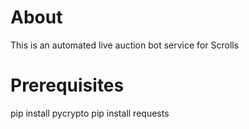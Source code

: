 About
=====

This is an automated live auction bot service for Scrolls


Prerequisites
===============

  pip install pycrypto
  pip install requests
